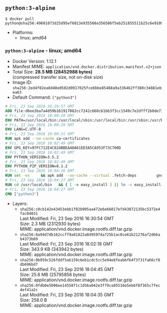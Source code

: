 ## `python:3-alpine`

```console
$ docker pull python@sha256:49601073d25d95ef6813e935560a356586f5eb251855511b25c6e91092cfd335
```

-	Platforms:
	-	linux; amd64

### `python:3-alpine` - linux; amd64

-	Docker Version: 1.12.1
-	Manifest MIME: `application/vnd.docker.distribution.manifest.v2+json`
-	Total Size: **28.5 MB (28452988 bytes)**  
	(compressed transfer size, not on-disk size)
-	Image ID: `sha256:2ed4f02ea8d40e0502d0917025fce6bbe85488a9a336462ff380c34881ebea63`
-	Default Command: `["python3"]`

```dockerfile
# Fri, 23 Sep 2016 16:29:57 GMT
ADD file:d6ee3ba7a4d59b161917082cc7242c660c61bb3f3cc1549c7e2dfff2b0de7104 in / 
# Fri, 23 Sep 2016 18:00:29 GMT
ENV PATH=/usr/local/bin:/usr/local/sbin:/usr/local/bin:/usr/sbin:/usr/bin:/sbin:/bin
# Fri, 23 Sep 2016 18:00:29 GMT
ENV LANG=C.UTF-8
# Fri, 23 Sep 2016 18:00:31 GMT
RUN apk add --no-cache ca-certificates
# Fri, 23 Sep 2016 18:02:49 GMT
ENV GPG_KEY=97FC712E4C024BBEA48A61ED3A5CA953F73C700D
# Fri, 23 Sep 2016 18:02:49 GMT
ENV PYTHON_VERSION=3.5.2
# Fri, 23 Sep 2016 18:02:49 GMT
ENV PYTHON_PIP_VERSION=8.1.2
# Fri, 23 Sep 2016 18:04:26 GMT
RUN set -ex 	&& apk add --no-cache --virtual .fetch-deps 		gnupg 		openssl 		tar 		xz 		&& wget -O python.tar.xz "https://www.python.org/ftp/python/${PYTHON_VERSION%%[a-z]*}/Python-$PYTHON_VERSION.tar.xz" 	&& wget -O python.tar.xz.asc "https://www.python.org/ftp/python/${PYTHON_VERSION%%[a-z]*}/Python-$PYTHON_VERSION.tar.xz.asc" 	&& export GNUPGHOME="$(mktemp -d)" 	&& gpg --keyserver ha.pool.sks-keyservers.net --recv-keys "$GPG_KEY" 	&& gpg --batch --verify python.tar.xz.asc python.tar.xz 	&& rm -r "$GNUPGHOME" python.tar.xz.asc 	&& mkdir -p /usr/src/python 	&& tar -xJC /usr/src/python --strip-components=1 -f python.tar.xz 	&& rm python.tar.xz 		&& apk add --no-cache --virtual .build-deps  		bzip2-dev 		gcc 		libc-dev 		linux-headers 		make 		ncurses-dev 		openssl 		openssl-dev 		pax-utils 		readline-dev 		sqlite-dev 		tcl-dev 		tk 		tk-dev 		xz-dev 		zlib-dev 	&& apk del .fetch-deps 		&& cd /usr/src/python 	&& ./configure 		--enable-loadable-sqlite-extensions 		--enable-shared 	&& make -j$(getconf _NPROCESSORS_ONLN) 	&& make install 		&& if [ ! -e /usr/local/bin/pip3 ]; then : 		&& wget -O /tmp/get-pip.py 'https://bootstrap.pypa.io/get-pip.py' 		&& python3 /tmp/get-pip.py "pip==$PYTHON_PIP_VERSION" 		&& rm /tmp/get-pip.py 	; fi 	&& pip3 install --no-cache-dir --upgrade --force-reinstall "pip==$PYTHON_PIP_VERSION" 	&& [ "$(pip list |tac|tac| awk -F '[ ()]+' '$1 == "pip" { print $2; exit }')" = "$PYTHON_PIP_VERSION" ] 		&& find /usr/local -depth 		\( 			\( -type d -a -name test -o -name tests \) 			-o 			\( -type f -a -name '*.pyc' -o -name '*.pyo' \) 		\) -exec rm -rf '{}' + 	&& runDeps="$( 		scanelf --needed --nobanner --recursive /usr/local 			| awk '{ gsub(/,/, "\nso:", $2); print "so:" $2 }' 			| sort -u 			| xargs -r apk info --installed 			| sort -u 	)" 	&& apk add --virtual .python-rundeps $runDeps 	&& apk del .build-deps 	&& rm -rf /usr/src/python ~/.cache
# Fri, 23 Sep 2016 18:04:27 GMT
RUN cd /usr/local/bin 	&& { [ -e easy_install ] || ln -s easy_install-* easy_install; } 	&& ln -s idle3 idle 	&& ln -s pydoc3 pydoc 	&& ln -s python3 python 	&& ln -s python3-config python-config
# Fri, 23 Sep 2016 18:04:27 GMT
CMD ["python3"]
```

-	Layers:
	-	`sha256:c0cb142e43453ebb1f82b905aa472e6e66017efd43872135bc5372e4fac04031`  
		Last Modified: Fri, 23 Sep 2016 16:30:54 GMT  
		Size: 2.3 MB (2312930 bytes)  
		MIME: application/vnd.docker.image.rootfs.diff.tar.gzip
	-	`sha256:8a94d7db162ccff9a81822a0d95974a725b1ac0ce61b21276af2d66ab4373b69`  
		Last Modified: Fri, 23 Sep 2016 18:02:18 GMT  
		Size: 343.9 KB (343942 bytes)  
		MIME: application/vnd.docker.image.rootfs.diff.tar.gzip
	-	`sha256:0b959c526fddf5ab159c6eb1cdc5cc5e94e8feab6f64f3f31fa66cf8db696bd7`  
		Last Modified: Fri, 23 Sep 2016 18:04:45 GMT  
		Size: 25.8 MB (25795858 bytes)  
		MIME: application/vnd.docker.image.rootfs.diff.tar.gzip
	-	`sha256:0fdb0e5096ee14558f1c1d56a042e3ff9ca85510a5eb6f8f365c7fec4ef41a2c`  
		Last Modified: Fri, 23 Sep 2016 18:04:35 GMT  
		Size: 258.0 B  
		MIME: application/vnd.docker.image.rootfs.diff.tar.gzip
